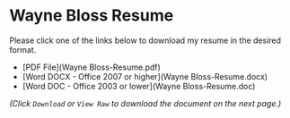 # Wayne Bloss Resume

Please click one of the links below to download my resume in the desired format.

- [PDF File](Wayne Bloss-Resume.pdf)
- [Word DOCX - Office 2007 or higher](Wayne Bloss-Resume.docx)
- [Word DOC - Office 2003 or lower](Wayne Bloss-Resume.doc)

*(Click `Download` or `View Raw` to download the document on the next page.)*

